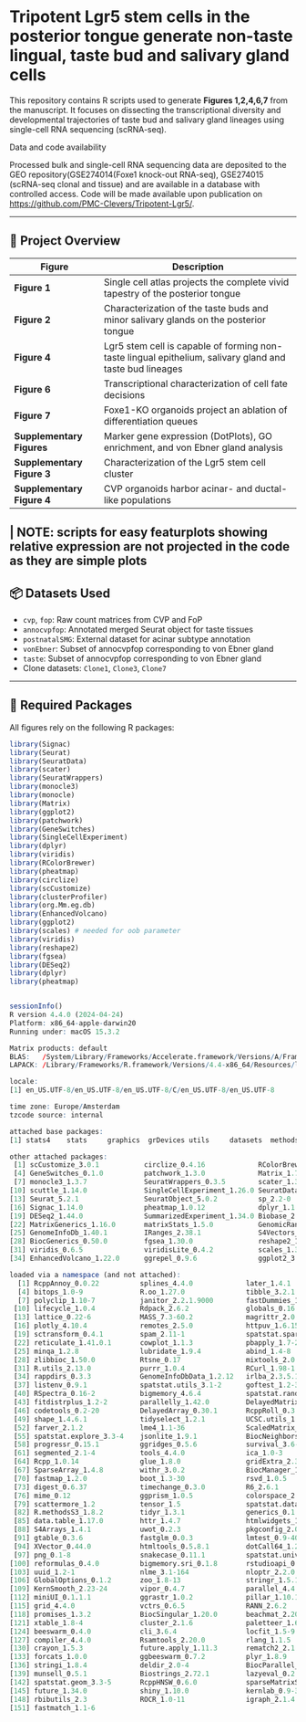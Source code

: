 
#  Tripotent Lgr5 stem cells in the posterior tongue generate non-taste lingual, taste bud and salivary gland cells

This repository contains R scripts used to generate **Figures 1,2,4,6,7** from the manuscript. It focuses on dissecting the transcriptional diversity and developmental trajectories of taste bud and salivary gland lineages using single-cell RNA sequencing (scRNA-seq).

Data and code availability 

Processed bulk and single-cell RNA sequencing data are deposited to the GEO repository(GSE274014(Foxe1 knock-out RNA-seq), GSE274015 (scRNA-seq clonal and tissue)  and are available in a database with controlled access. Code will be made available upon publication on https://github.com/PMC-Clevers/Tripotent-Lgr5/.

---

## 📁 Project Overview

| Figure | Description |
|--------|-------------|
| **Figure 1** | Single cell atlas projects the complete vivid tapestry of the posterior tongue |
| **Figure 2** | Characterization of the taste buds and minor salivary glands on the posterior tongue |
| **Figure 4** | Lgr5 stem cell is capable of forming non-taste lingual epithelium, salivary gland and taste bud lineages|
| **Figure 6** | Transcriptional characterization of cell fate decisions|
| **Figure 7** | Foxe1-KO organoids project an ablation of differentiation queues|
| **Supplementary Figures** | Marker gene expression (DotPlots), GO enrichment, and von Ebner gland analysis |
| **Supplementary Figure 3**  | Characterization of the Lgr5 stem cell cluster |
| **Supplementary Figure 4** | CVP organoids harbor acinar- and ductal-like populations |
|
NOTE: scripts for easy featurplots showing relative expression are not projected in the code as they are simple plots
---

## 📦 Datasets Used

- `cvp`, `fop`: Raw count matrices from CVP and FoP
- `annocvpfop`: Annotated merged Seurat object for taste tissues
- `postnatalSMG`: External dataset for acinar subtype annotation
- `vonEbner`: Subset of annocvpfop corresponding to von Ebner gland
- `taste`: Subset of annocvpfop corresponding to von Ebner gland
- Clone datasets: `Clone1`, `Clone3`, `Clone7`

---

## 🧪 Required Packages

All figures rely on the following R packages:

```r
library(Signac)
library(Seurat)
library(SeuratData)
library(scater)
library(SeuratWrappers)
library(monocle3)
library(monocle)
library(Matrix)
library(ggplot2)
library(patchwork)
library(GeneSwitches)
library(SingleCellExperiment)
library(dplyr)
library(viridis)
library(RColorBrewer)
library(pheatmap)
library(circlize)
library(scCustomize)
library(clusterProfiler)
library(org.Mm.eg.db)
library(EnhancedVolcano)
library(ggplot2)
library(scales) # needed for oob parameter
library(viridis)
library(reshape2)
library(fgsea)
library(DESeq2)
library(dplyr)
library(pheatmap)


sessionInfo()
R version 4.4.0 (2024-04-24)
Platform: x86_64-apple-darwin20
Running under: macOS 15.3.2

Matrix products: default
BLAS:   /System/Library/Frameworks/Accelerate.framework/Versions/A/Frameworks/vecLib.framework/Versions/A/libBLAS.dylib 
LAPACK: /Library/Frameworks/R.framework/Versions/4.4-x86_64/Resources/lib/libRlapack.dylib;  LAPACK version 3.12.0

locale:
[1] en_US.UTF-8/en_US.UTF-8/en_US.UTF-8/C/en_US.UTF-8/en_US.UTF-8

time zone: Europe/Amsterdam
tzcode source: internal

attached base packages:
[1] stats4    stats     graphics  grDevices utils     datasets  methods   base     

other attached packages:
 [1] scCustomize_3.0.1           circlize_0.4.16             RColorBrewer_1.1-3         
 [4] GeneSwitches_0.1.0          patchwork_1.3.0             Matrix_1.7-0               
 [7] monocle3_1.3.7              SeuratWrappers_0.3.5        scater_1.32.1              
[10] scuttle_1.14.0              SingleCellExperiment_1.26.0 SeuratData_0.2.2.9001      
[13] Seurat_5.2.1                SeuratObject_5.0.2          sp_2.2-0                   
[16] Signac_1.14.0               pheatmap_1.0.12             dplyr_1.1.4                
[19] DESeq2_1.44.0               SummarizedExperiment_1.34.0 Biobase_2.64.0             
[22] MatrixGenerics_1.16.0       matrixStats_1.5.0           GenomicRanges_1.56.2       
[25] GenomeInfoDb_1.40.1         IRanges_2.38.1              S4Vectors_0.42.1           
[28] BiocGenerics_0.50.0         fgsea_1.30.0                reshape2_1.4.4             
[31] viridis_0.6.5               viridisLite_0.4.2           scales_1.3.0               
[34] EnhancedVolcano_1.22.0      ggrepel_0.9.6               ggplot2_3.5.1              

loaded via a namespace (and not attached):
  [1] RcppAnnoy_0.0.22          splines_4.4.0             later_1.4.1              
  [4] bitops_1.0-9              R.oo_1.27.0               tibble_3.2.1             
  [7] polyclip_1.10-7           janitor_2.2.1.9000        fastDummies_1.7.5        
 [10] lifecycle_1.0.4           Rdpack_2.6.2              globals_0.16.3           
 [13] lattice_0.22-6            MASS_7.3-60.2             magrittr_2.0.3           
 [16] plotly_4.10.4             remotes_2.5.0             httpuv_1.6.15            
 [19] sctransform_0.4.1         spam_2.11-1               spatstat.sparse_3.1-0    
 [22] reticulate_1.41.0.1       cowplot_1.1.3             pbapply_1.7-2            
 [25] minqa_1.2.8               lubridate_1.9.4           abind_1.4-8              
 [28] zlibbioc_1.50.0           Rtsne_0.17                mixtools_2.0.0.1         
 [31] R.utils_2.13.0            purrr_1.0.4               RCurl_1.98-1.16          
 [34] rappdirs_0.3.3            GenomeInfoDbData_1.2.12   irlba_2.3.5.1            
 [37] listenv_0.9.1             spatstat.utils_3.1-2      goftest_1.2-3            
 [40] RSpectra_0.16-2           bigmemory_4.6.4           spatstat.random_3.3-2    
 [43] fitdistrplus_1.2-2        parallelly_1.42.0         DelayedMatrixStats_1.26.0
 [46] codetools_0.2-20          DelayedArray_0.30.1       RcppRoll_0.3.1           
 [49] shape_1.4.6.1             tidyselect_1.2.1          UCSC.utils_1.0.0         
 [52] farver_2.1.2              lme4_1.1-36               ScaledMatrix_1.12.0      
 [55] spatstat.explore_3.3-4    jsonlite_1.9.1            BiocNeighbors_1.22.0     
 [58] progressr_0.15.1          ggridges_0.5.6            survival_3.6-4           
 [61] segmented_2.1-4           tools_4.4.0               ica_1.0-3                
 [64] Rcpp_1.0.14               glue_1.8.0                gridExtra_2.3            
 [67] SparseArray_1.4.8         withr_3.0.2               BiocManager_1.30.25      
 [70] fastmap_1.2.0             boot_1.3-30               rsvd_1.0.5               
 [73] digest_0.6.37             timechange_0.3.0          R6_2.6.1                 
 [76] mime_0.12                 ggprism_1.0.5             colorspace_2.1-1         
 [79] scattermore_1.2           tensor_1.5                spatstat.data_3.1-4      
 [82] R.methodsS3_1.8.2         tidyr_1.3.1               generics_0.1.3           
 [85] data.table_1.17.0         httr_1.4.7                htmlwidgets_1.6.4        
 [88] S4Arrays_1.4.1            uwot_0.2.3                pkgconfig_2.0.3          
 [91] gtable_0.3.6              fastglm_0.0.3             lmtest_0.9-40            
 [94] XVector_0.44.0            htmltools_0.5.8.1         dotCall64_1.2            
 [97] png_0.1-8                 snakecase_0.11.1          spatstat.univar_3.1-2    
[100] reformulas_0.4.0          bigmemory.sri_0.1.8       rstudioapi_0.17.1        
[103] uuid_1.2-1                nlme_3.1-164              nloptr_2.2.0             
[106] GlobalOptions_0.1.2       zoo_1.8-13                stringr_1.5.1            
[109] KernSmooth_2.23-24        vipor_0.4.7               parallel_4.4.0           
[112] miniUI_0.1.1.1            ggrastr_1.0.2             pillar_1.10.1            
[115] grid_4.4.0                vctrs_0.6.5               RANN_2.6.2               
[118] promises_1.3.2            BiocSingular_1.20.0       beachmat_2.20.0          
[121] xtable_1.8-4              cluster_2.1.6             paletteer_1.6.0          
[124] beeswarm_0.4.0            cli_3.6.4                 locfit_1.5-9.12          
[127] compiler_4.4.0            Rsamtools_2.20.0          rlang_1.1.5              
[130] crayon_1.5.3              future.apply_1.11.3       rematch2_2.1.2           
[133] forcats_1.0.0             ggbeeswarm_0.7.2          plyr_1.8.9               
[136] stringi_1.8.4             deldir_2.0-4              BiocParallel_1.38.0      
[139] munsell_0.5.1             Biostrings_2.72.1         lazyeval_0.2.2           
[142] spatstat.geom_3.3-5       RcppHNSW_0.6.0            sparseMatrixStats_1.16.0 
[145] future_1.34.0             shiny_1.10.0              kernlab_0.9-33           
[148] rbibutils_2.3             ROCR_1.0-11               igraph_2.1.4             
[151] fastmatch_1.1-6     
